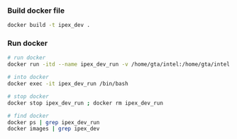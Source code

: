 ### Build docker file

```bash
docker build -t ipex_dev .
```

### Run docker

```bash
# run docker
docker run -itd --name ipex_dev_run -v /home/gta/intel:/home/gta/intel ipex_dev

# into docker
docker exec -it ipex_dev_run /bin/bash

# stop docker
docker stop ipex_dev_run ; docker rm ipex_dev_run

# find docker
docker ps | grep ipex_dev_run
docker images | grep ipex_dev
```
